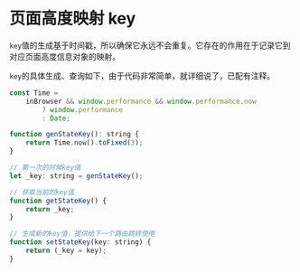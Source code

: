# 页面高度映射 key

`key`值的生成基于时间戳，所以确保它永远不会重复。它存在的作用在于记录它到对应页面高度信息对象的映射。

`key`的具体生成、查询如下，由于代码非常简单，就详细说了，已配有注释。

```js
const Time =
    inBrowser && window.performance && window.performance.now
        ? window.performance
        : Date;

function genStateKey(): string {
    return Time.now().toFixed(3);
}

// 第一次的时候key值
let _key: string = genStateKey();

// 获取当前的key值
function getStateKey() {
    return _key;
}

// 生成新的key值，提供给下一个路由跳转使用
function setStateKey(key: string) {
    return (_key = key);
}
```

